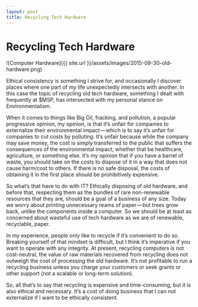 ```yaml
---
layout: post
title: Recycling Tech Hardware
---
```


# Recycling Tech Hardware

![Computer Hardware]({{ site.url }}/assets/images/2015-09-30-old-hardware.png)

Ethical consistency is something I strive for, and occasionally I discover places where one part of my life unexpectedly intersects with another. In this case the topic of recycling old tech hardware, something I dealt with frequently at $MSP, has intersected with my personal stance on Environmentalism.

When it comes to things like Big Oil, fracking, and pollution, a popular progressive opinion, my opinion, is that it’s unfair for companies to externalize their environmental impact — which is to say it’s unfair for companies to cut costs by polluting. It’s unfair because while the company may save money, the cost is simply transferred to the public that suffers the consequences of the environmental impact, whether that be healthcare, agriculture, or something else. It’s my opinion that if you have a barrel of waste, you should take on the costs to dispose of it in a way that does not cause harm/cost to others. If there is no safe disposal, the costs of obtaining it in the first place should be prohibitively expensive.

So what’s that have to do with IT? Ethically disposing of old hardware, and before that, respecting them as the bundles of rare non-renewable resources that they are, should be a goal of a business of any size. Today we worry about printing unnecessary reams of paper — but trees grow back, unlike the components inside a computer. So we should be at least as concerned about wasteful use of tech hardware as we are of renewable, recyclable, paper.

In my experience, people only like to recycle if it’s convenient to do so. Breaking yourself of that mindset is difficult, but I think it’s imperative if you want to operate with any integrity. At present, recycling computers is not cost-neutral, the value of raw materials recovered from recycling does not outweigh the cost of processing the old hardware. It’s not profitable to run a recycling business unless you charge your customers or seek grants or other support (not a scalable or long-term solution).

So, all that’s to say that recycling is expensive and time-consuming, but it is also ethical and necessary. It’s a cost of doing business that I can not externalize if I want to be ethically consistent.
